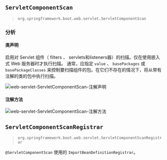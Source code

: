 ## `ServletComponentScan`

> `org.springframework.boot.web.servlet.ServletComponentScan`

### 分析

#### 类声明

启用对 Servlet 组件（ filters 、 servlets和listeners器）的扫描。仅在使用嵌入式 Web 服务器时才执行扫描。
通常，应指定 `value` 、 `basePackages` 或 `basePackageClasses` 来控制要扫描组件的包。在它们不存在的情况下，将从带有注解的类的包中执行扫描。

![web-servlet-ServletComponentScan-注解声明](G:\文档工具\docsify\study-notes\编程语言\Java\Javalang\Spring生态系统\modules\spring-boot\images\web-servlet-ServletComponentScan-注解声明.png)

#### 注解方法

![web-servlet-ServletComponentScan-注解方法](G:\文档工具\docsify\study-notes\编程语言\Java\Javalang\Spring生态系统\modules\spring-boot\images\web-servlet-ServletComponentScan-注解方法.png)

## `ServletComponentScanRegistrar`

> `org.springframework.boot.web.servlet.ServletComponentScanRegistrar`

`@ServletComponentScan` 使用的 `ImportBeanDefinitionRegistrar`。

